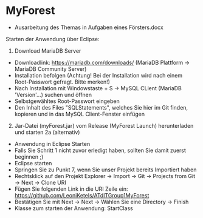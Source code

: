 # MyForest

- Ausarbeitung des Themas in Aufgaben eines Försters.docx

Starten der Anwendung über Eclipse:

1. Download MariaDB Server
  - Downloadlink: https://mariadb.com/downloads/   (MariaDB Plattform -> MariaDB Community Server)
  - Installation befolgen (Achtung! Bei der Installation wird nach einem Root-Passwort gefragt. Bitte merken!)
  - Nach Installation mit Windowstaste + S -> MySQL CLient (MariaDB 'Version'...) suchen und öffnen
  - Selbstgewähltes Root-Passwort eingeben
  - Den Inhalt des Files "SQLStatements", welches Sie hier im Git finden, kopieren und in das MySQL Client-Fenster einfügen
 
2. Jar-Datei (myForest.jar) vom Release (MyForest Launch) herunterladen und starten
2a (alternativ)
  - Anwendung in Eclipse Starten
  - Falls Sie Schritt 1 nicht zuvor erledigt haben, sollten Sie damit zuerst beginnen ;)
  - Eclipse starten
  - Springen Sie zu Punkt 7, wenn Sie unser Projekt bereits Importiert haben
  - Rechtsklick auf den Projekt Explorer -> Import -> Git -> Projects from Git -> Next -> Clone URI 
  - Fügen Sie folgenden Link in die URI Zeile ein: https://github.com/LeoniKetels/ATdITGroup1MyForest
  - Bestätigen Sie mit Next -> Next -> Wählen Sie eine Directory -> Finish
  - Klasse zum starten der Anwendung: StartClass
